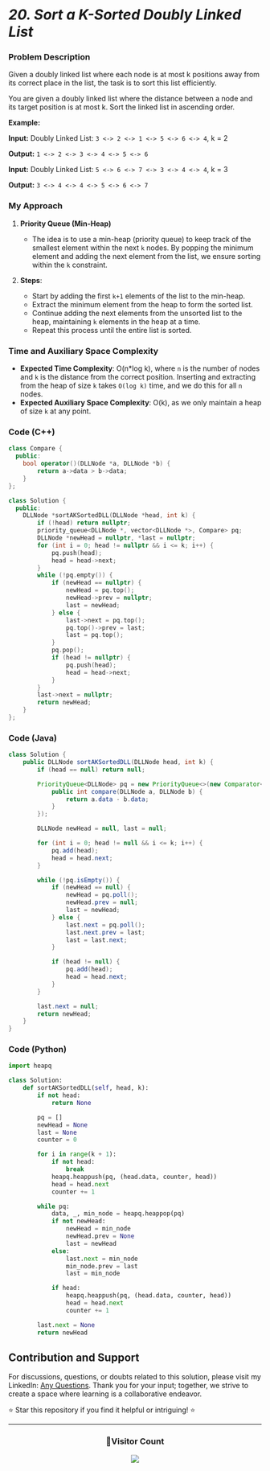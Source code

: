 # _20. Sort a K-Sorted Doubly Linked List_

### Problem Description

Given a doubly linked list where each node is at most k positions away from its correct place in the list, the task is to sort this list efficiently.

You are given a doubly linked list where the distance between a node and its target position is at most k. Sort the linked list in ascending order.

**Example:**

**Input:**
Doubly Linked List: `3 <-> 2 <-> 1 <-> 5 <-> 6 <-> 4`, k = 2

**Output:**
`1 <-> 2 <-> 3 <-> 4 <-> 5 <-> 6`

**Input:**
Doubly Linked List: `5 <-> 6 <-> 7 <-> 3 <-> 4 <-> 4`, k = 3

**Output:**
`3 <-> 4 <-> 4 <-> 5 <-> 6 <-> 7`

### My Approach

1. **Priority Queue (Min-Heap)**

   - The idea is to use a min-heap (priority queue) to keep track of the smallest element within the next `k` nodes. By popping the minimum element and adding the next element from the list, we ensure sorting within the `k` constraint.

2. **Steps**:
   - Start by adding the first `k+1` elements of the list to the min-heap.
   - Extract the minimum element from the heap to form the sorted list.
   - Continue adding the next elements from the unsorted list to the heap, maintaining `k` elements in the heap at a time.
   - Repeat this process until the entire list is sorted.

### Time and Auxiliary Space Complexity

- **Expected Time Complexity**: O(n\*log k), where `n` is the number of nodes and `k` is the distance from the correct position. Inserting and extracting from the heap of size `k` takes `O(log k)` time, and we do this for all `n` nodes.
- **Expected Auxiliary Space Complexity**: O(k), as we only maintain a heap of size `k` at any point.

### Code (C++)

```cpp
class Compare {
  public:
    bool operator()(DLLNode *a, DLLNode *b) {
        return a->data > b->data;
    }
};

class Solution {
  public:
    DLLNode *sortAKSortedDLL(DLLNode *head, int k) {
        if (!head) return nullptr;
        priority_queue<DLLNode *, vector<DLLNode *>, Compare> pq;
        DLLNode *newHead = nullptr, *last = nullptr;
        for (int i = 0; head != nullptr && i <= k; i++) {
            pq.push(head);
            head = head->next;
        }
        while (!pq.empty()) {
            if (newHead == nullptr) {
                newHead = pq.top();
                newHead->prev = nullptr;
                last = newHead;
            } else {
                last->next = pq.top();
                pq.top()->prev = last;
                last = pq.top();
            }
            pq.pop();
            if (head != nullptr) {
                pq.push(head);
                head = head->next;
            }
        }
        last->next = nullptr;
        return newHead;
    }
};
```

### Code (Java)

```java
class Solution {
    public DLLNode sortAKSortedDLL(DLLNode head, int k) {
        if (head == null) return null;

        PriorityQueue<DLLNode> pq = new PriorityQueue<>(new Comparator<DLLNode>() {
            public int compare(DLLNode a, DLLNode b) {
                return a.data - b.data;
            }
        });

        DLLNode newHead = null, last = null;

        for (int i = 0; head != null && i <= k; i++) {
            pq.add(head);
            head = head.next;
        }

        while (!pq.isEmpty()) {
            if (newHead == null) {
                newHead = pq.poll();
                newHead.prev = null;
                last = newHead;
            } else {
                last.next = pq.poll();
                last.next.prev = last;
                last = last.next;
            }

            if (head != null) {
                pq.add(head);
                head = head.next;
            }
        }

        last.next = null;
        return newHead;
    }
}
```

### Code (Python)

```python
import heapq

class Solution:
    def sortAKSortedDLL(self, head, k):
        if not head:
            return None

        pq = []
        newHead = None
        last = None
        counter = 0

        for i in range(k + 1):
            if not head:
                break
            heapq.heappush(pq, (head.data, counter, head))
            head = head.next
            counter += 1

        while pq:
            data, _, min_node = heapq.heappop(pq)
            if not newHead:
                newHead = min_node
                newHead.prev = None
                last = newHead
            else:
                last.next = min_node
                min_node.prev = last
                last = min_node

            if head:
                heapq.heappush(pq, (head.data, counter, head))
                head = head.next
                counter += 1

        last.next = None
        return newHead
```

## Contribution and Support

For discussions, questions, or doubts related to this solution, please visit my LinkedIn: [Any Questions](https://www.linkedin.com/in/patel-hetkumar-sandipbhai-8b110525a/). Thank you for your input; together, we strive to create a space where learning is a collaborative endeavor.

⭐ Star this repository if you find it helpful or intriguing! ⭐

---

<div align=center>
  <h3><b>📍Visitor Count</b></h3>
</div>

<p align="center">   
  <img src="https://visitor-badge.laobi.icu/badge?page_id=Hunterdii.GeeksforGeeks-POTD" />  
</p>
